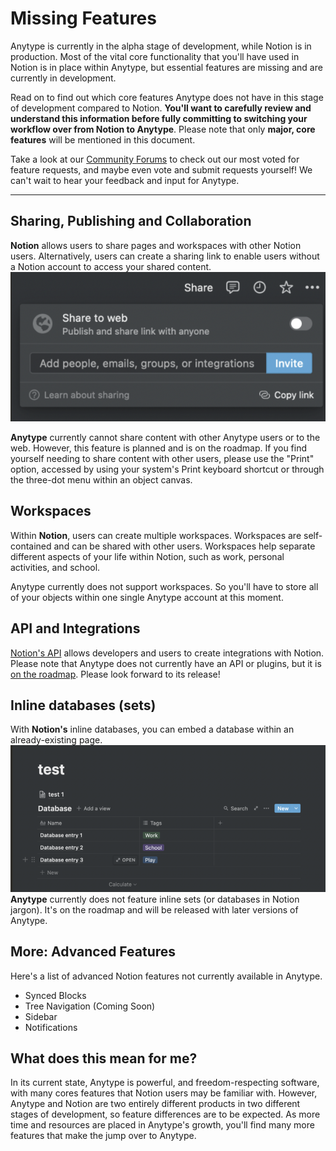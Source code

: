 # Missing Features

Anytype is currently in the alpha stage of development, while Notion is in production. Most of the vital core functionality that you'll have used in Notion is in place within Anytype, but essential features are missing and are currently in development.

Read on to find out which core features Anytype does not have in this stage of development compared to Notion. **You'll want to carefully review and understand this information before fully committing to switching your workflow over from Notion to Anytype**. Please note that only **major, core features** will be mentioned in this document.

Take a look at our [Community Forums](http://community.anytype.io) to check out our most voted for feature requests, and maybe even vote and submit requests yourself! We can't wait to hear your feedback and input for Anytype.

***

## Sharing, Publishing and Collaboration

**Notion** allows users to share pages and workspaces with other Notion users. Alternatively, users can create a sharing link to enable users without a Notion account to access your shared content. ![](<../../.gitbook/assets/notionsharingpane (1).png>)

**Anytype** currently cannot share content with other Anytype users or to the web. However, this feature is planned and is on the roadmap. If you find yourself needing to share content with other users, please use the "Print" option, accessed by using your system's Print keyboard shortcut or through the three-dot menu within an object canvas.

## Workspaces

Within **Notion**, users can create multiple workspaces. Workspaces are self-contained and can be shared with other users. Workspaces help separate different aspects of your life within Notion, such as work, personal activities, and school.

Anytype currently does not support workspaces. So you'll have to store all of your objects within one single Anytype account at this moment.

## API and Integrations

[Notion's API](https://developers.notion.com) allows developers and users to create integrations with Notion. Please note that Anytype does not currently have an API or plugins, but it is [on the roadmap](https://community.anytype.io/c/feature-requests/developers-plugins-open-source/12). Please look forward to its release!

## Inline databases (sets)

With **Notion's** inline databases, you can embed a database within an already-existing page.\
![image.png](../../.gitbook/assets/notioninline.png)\
**Anytype** currently does not feature inline sets (or databases in Notion jargon). It's on the roadmap and will be released with later versions of Anytype.

## More: Advanced Features

Here's a list of advanced Notion features not currently available in Anytype.

* Synced Blocks
* Tree Navigation (Coming Soon)
* Sidebar
* Notifications

## What does this mean for me?

In its current state, Anytype is powerful, and freedom-respecting software, with many cores features that Notion users may be familiar with. However, Anytype and Notion are two entirely different products in two different stages of development, so feature differences are to be expected. As more time and resources are placed in Anytype's growth, you'll find many more features that make the jump over to Anytype.

